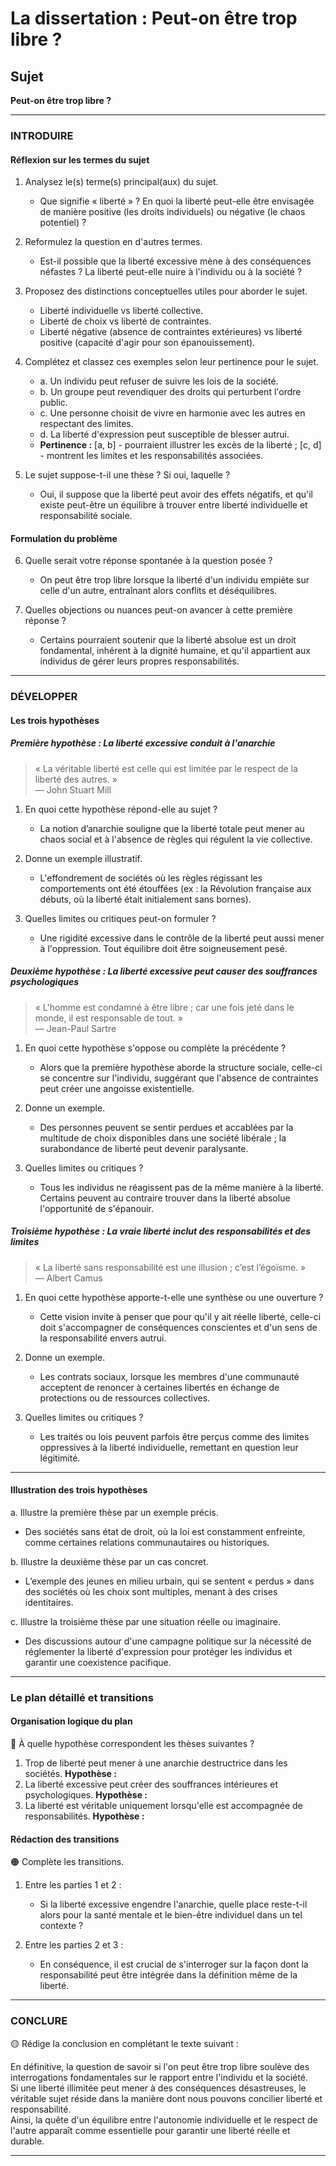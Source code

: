 # La dissertation : Peut-on être trop libre ?

## Sujet
**Peut-on être trop libre ?**

---

### INTRODUIRE

#### Réflexion sur les termes du sujet

1. Analysez le(s) terme(s) principal(aux) du sujet. 
   - Que signifie « liberté » ? En quoi la liberté peut-elle être envisagée de manière positive (les droits individuels) ou négative (le chaos potentiel) ?
   
2. Reformulez la question en d'autres termes.
   - Est-il possible que la liberté excessive mène à des conséquences néfastes ? La liberté peut-elle nuire à l'individu ou à la société ?

3. Proposez des distinctions conceptuelles utiles pour aborder le sujet.
   - Liberté individuelle vs liberté collective.
   - Liberté de choix vs liberté de contraintes.
   - Liberté négative (absence de contraintes extérieures) vs liberté positive (capacité d'agir pour son épanouissement).

4. Complétez et classez ces exemples selon leur pertinence pour le sujet.
   - a. Un individu peut refuser de suivre les lois de la société.  
   - b. Un groupe peut revendiquer des droits qui perturbent l'ordre public.  
   - c. Une personne choisit de vivre en harmonie avec les autres en respectant des limites.  
   - d. La liberté d'expression peut susceptible de blesser autrui.  
   - **Pertinence :** [a, b] - pourraient illustrer les excès de la liberté ; [c, d] - montrent les limites et les responsabilités associées.

5. Le sujet suppose-t-il une thèse ? Si oui, laquelle ?
   - Oui, il suppose que la liberté peut avoir des effets négatifs, et qu'il existe peut-être un équilibre à trouver entre liberté individuelle et responsabilité sociale.

#### Formulation du problème

6. Quelle serait votre réponse spontanée à la question posée ?
   - On peut être trop libre lorsque la liberté d'un individu empiète sur celle d'un autre, entraînant alors conflits et déséquilibres.

7. Quelles objections ou nuances peut-on avancer à cette première réponse ?
   - Certains pourraient soutenir que la liberté absolue est un droit fondamental, inhérent à la dignité humaine, et qu'il appartient aux individus de gérer leurs propres responsabilités.

---

### DÉVELOPPER

#### Les trois hypothèses

##### Première hypothèse : La liberté excessive conduit à l'anarchie

> « La véritable liberté est celle qui est limitée par le respect de la liberté des autres. »  
> — John Stuart Mill

1. En quoi cette hypothèse répond-elle au sujet ?
   - La notion d’anarchie souligne que la liberté totale peut mener au chaos social et à l'absence de règles qui régulent la vie collective.

2. Donne un exemple illustratif. 
   - L'effondrement de sociétés où les règles régissant les comportements ont été étouffées (ex : la Révolution française aux débuts, où la liberté était initialement sans bornes).

3. Quelles limites ou critiques peut-on formuler ?
   - Une rigidité excessive dans le contrôle de la liberté peut aussi mener à l'oppression. Tout équilibre doit être soigneusement pesé.

##### Deuxième hypothèse : La liberté excessive peut causer des souffrances psychologiques

> « L'homme est condamné à être libre ; car une fois jeté dans le monde, il est responsable de tout. »  
> — Jean-Paul Sartre

1. En quoi cette hypothèse s'oppose ou complète la précédente ?
   - Alors que la première hypothèse aborde la structure sociale, celle-ci se concentre sur l'individu, suggérant que l'absence de contraintes peut créer une angoisse existentielle.

2. Donne un exemple.
   - Des personnes peuvent se sentir perdues et accablées par la multitude de choix disponibles dans une société libérale ; la surabondance de liberté peut devenir paralysante.

3. Quelles limites ou critiques ?
   - Tous les individus ne réagissent pas de la même manière à la liberté. Certains peuvent au contraire trouver dans la liberté absolue l'opportunité de s'épanouir.

##### Troisième hypothèse : La vraie liberté inclut des responsabilités et des limites

> « La liberté sans responsabilité est une illusion ; c’est l’égoïsme. »  
> — Albert Camus

1. En quoi cette hypothèse apporte-t-elle une synthèse ou une ouverture ?
   - Cette vision invite à penser que pour qu'il y ait réelle liberté, celle-ci doit s'accompagner de conséquences conscientes et d'un sens de la responsabilité envers autrui.

2. Donne un exemple.
   - Les contrats sociaux, lorsque les membres d'une communauté acceptent de renoncer à certaines libertés en échange de protections ou de ressources collectives.

3. Quelles limites ou critiques ?
   - Les traités ou lois peuvent parfois être perçus comme des limites oppressives à la liberté individuelle, remettant en question leur légitimité.

---

#### Illustration des trois hypothèses

a. Illustre la première thèse par un exemple précis.
   - Des sociétés sans état de droit, où la loi est constamment enfreinte, comme certaines relations communautaires ou historiques.

b. Illustre la deuxième thèse par un cas concret.
   - L’exemple des jeunes en milieu urbain, qui se sentent « perdus » dans des sociétés où les choix sont multiples, menant à des crises identitaires.

c. Illustre la troisième thèse par une situation réelle ou imaginaire.
   - Des discussions autour d'une campagne politique sur la nécessité de réglementer la liberté d'expression pour protéger les individus et garantir une coexistence pacifique.

---

### Le plan détaillé et transitions

#### Organisation logique du plan

🔴 À quelle hypothèse correspondent les thèses suivantes ?

1. Trop de liberté peut mener à une anarchie destructrice dans les sociétés.
   **Hypothèse :** 
2. La liberté excessive peut créer des souffrances intérieures et psychologiques.
   **Hypothèse :** 
3. La liberté est véritable uniquement lorsqu'elle est accompagnée de responsabilités.
   **Hypothèse :** 

#### Rédaction des transitions

🟠 Complète les transitions.

1. Entre les parties 1 et 2 :  
   - Si la liberté excessive engendre l'anarchie, quelle place reste-t-il alors pour la santé mentale et le bien-être individuel dans un tel contexte ?

2. Entre les parties 2 et 3 :  
   - En conséquence, il est crucial de s'interroger sur la façon dont la responsabilité peut être intégrée dans la définition même de la liberté.

---

### CONCLURE

🟡 Rédige la conclusion en complétant le texte suivant :

En définitive, la question de savoir si l'on peut être trop libre soulève des interrogations fondamentales sur le rapport entre l'individu et la société.  
Si une liberté illimitée peut mener à des conséquences désastreuses, le véritable sujet réside dans la manière dont nous pouvons concilier liberté et responsabilité.  
Ainsi, la quête d'un équilibre entre l'autonomie individuelle et le respect de l'autre apparaît comme essentielle pour garantir une liberté réelle et durable. 

---